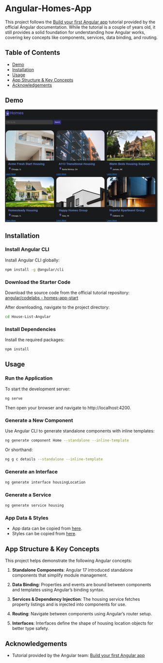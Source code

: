 # Angular-Homes-App

This project follows the [Build your first Angular app](https://angular.dev/tutorials/first-app) tutorial provided by the official Angular documentation. While the tutorial is a couple of years old, it still provides a solid foundation for understanding how Angular works, covering key concepts like components, services, data binding, and routing.

## Table of Contents

- [Demo](#demo)
- [Installation](#installation)
- [Usage](#usage)
- [App Structure & Key Concepts](#app-structure--key-concepts)
- [Acknowledgements](#acknowledgements)

## Demo

![Screenshot of home page](src/assets/home-page.png)

## Installation

### Install Angular CLI

Install Angular CLI globally:
```bash
npm install -g @angular/cli
```

### Download the Starter Code
Download the source code from the official tutorial repository:
[angular/codelabs - homes-app-start](https://github.com/angular/codelabs/tree/homes-app-start)

After downloading, navigate to the project directory:
```bash
cd House-List-Angular
```

### Install Dependencies
Install the required packages:
```bash
npm install
```

## Usage

### Run the Application
To start the development server:

```bash
ng serve
```
Then open your browser and navigate to http://localhost:4200.

### Generate a New Component
Use Angular CLI to generate standalone components with inline templates:

```bash
ng generate component Home --standalone --inline-template
```

Or shorthand:
```bash
ng g c details --standalone --inline-template
```

### Generate an Interface
```bash
ng generate interface housingLocation
```

### Generate a Service
```bash
ng generate service housing
```

### App Data & Styles
- App data can be copied from [here](https://gist.github.com/MarkTechson/efe8a9d4727ef33949b78812e66db082).
- Styles can be copied from [here](https://gist.github.com/MarkTechson/fa601fdc856d26b3bfa5030dae147f00).


## App Structure & Key Concepts

This project helps demonstrate the following Angular concepts:

1. **Standalone Components**:
Angular 17 introduced standalone components that simplify module management.

2. **Data Binding**:
Properties and events are bound between components and templates using Angular’s binding syntax.

3. **Services & Dependency Injection**:
The housing service fetches property listings and is injected into components for use.

4. **Routing**:
Navigate between components using Angular’s router setup.

5. **Interfaces**:
Interfaces define the shape of housing location objects for better type safety.

## Acknowledgements

- Tutorial provided by the Angular team: [Build your first Angular app](https://angular.dev/tutorials/first-app)